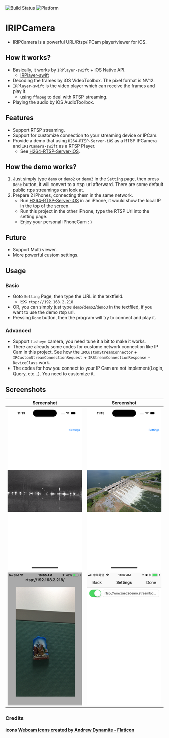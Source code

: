 ![Build Status](https://img.shields.io/badge/build-%20passing%20-brightgreen.svg)
![Platform](https://img.shields.io/badge/Platform-%20iOS%20-blue.svg)

# IRIPCamera

- IRIPCamera is a powerful URL/Rtsp/IPCam player/viewer for iOS.

## How it works?
- Basically, it works by `IRPlayer-swift` + iOS Native API.
    - [IRPlayer-swift](https://github.com/irons163/IRPlayer-swift)
- Decoding the frames by iOS VideoToolbox. The pixel format is NV12.
- `IRPlayer-swift` is the video player which can receive the frames and play it.
    - using `ffmpeg` to deal with RTSP streaming.
- Playing the audio by iOS AudioToolbox.

## Features
- Support RTSP streaming.
- Support for customize connection to your streaming device or IPCam.
- Provide a demo that using `H264-RTSP-Server-iOS` as a RTSP IPCamera and `IRIPCamera-swift` as a RTSP Player.
    - See [H264-RTSP-Server-iOS](https://github.com/irons163/H264-RTSP-Server-iOS).

## How the demo works?
1. Just simply type `demo` or `demo2` or `demo3` in the `Setting` page, then press `Done` button, it will convert to a rtsp url afterward. There are some default public rtps streamings can look at.
2. Prepare 2 iPhones, connecting them in the same network.
    - Run [H264-RTSP-Server-iOS](https://github.com/irons163/H264-RTSP-Server-iOS) in an iPhone, it would show the local IP in the top of the screen.
    - Run this project in the other iPhone, type the RTSP Url into the setting page.
    - Enjoy your personal iPhoneCam : )

## Future
- Support Multi viewer.
- More powerful custom settings.

## Usage

### Basic
- Goto `Setting` Page, then type the URL in the textfield.
    - EX: `rtsp://192.168.2.218`
- OR, you can simply just type `demo`/`demo2`/`demo3` in the textfiled, if you want to use the demo rtsp url.
- Pressing `Done` button, then the program will try to connect and play it.

### Advanced
- Support `fisheye` camera, you need tune it a bit to make it works.
- There are already some codes for custome network connection like IP Cam in this project.
See how the `IRCustomStreamConnector` + `IRCustomStreamConnectionRequest` + `IRStreamConnectionResponse` + `DeviceClass` work.
- The codes for how you connect to your IP Cam are not implement(Login, Query, etc...). You need to customize it.

## Screenshots
|Screenshot|Screenshot|
|---|---|
|![Demo](./ScreenShots/demo1.png)|![Demo](./ScreenShots/demo2.png)|
|![Demo](./ScreenShots/demo3.png)|![Demo](./ScreenShots/demo4.png)|

### Credits
#### icons <a href="https://www.flaticon.com/free-icons/webcam" title="webcam icons">Webcam icons created by Andrew Dynamite - Flaticon</a>
